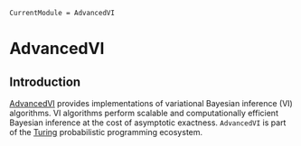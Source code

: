 ```@meta
CurrentModule = AdvancedVI
```

# AdvancedVI

## Introduction

[AdvancedVI](https://github.com/TuringLang/AdvancedVI.jl) provides implementations of variational Bayesian inference (VI) algorithms.
VI algorithms perform scalable and computationally efficient Bayesian inference at the cost of asymptotic exactness.
`AdvancedVI` is part of the [Turing](https://turinglang.org/stable/) probabilistic programming ecosystem.
